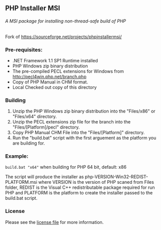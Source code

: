 ## PHP Installer MSI
###### A MSI package for installing non-thread-safe build of PHP

Fork of https://sourceforge.net/projects/phpinstallermsi/

### Pre-requisites:

- .NET Framework 1.1 SP1 Runtime installed
- PHP Windows zip binary distribution
- The pre-compiled PECL extensions for Windows from http://pecl4win.php.net/branch.php
- Copy of PHP Manual in CHM format.
- Local Checked out copy of this directory

### Building

1) Unzip the PHP Windows zip binary distribution into the "Files/x86" or "Files/x64" directory.
2) Unzip the PECL extensions zip file for the branch into the "Files/[Platform]/pecl" directory.
3) Copy PHP Manual CHM File into the "Files/[Platform]" directory.
4) Run the "build.bat" script with the first arguement as the platform you are building for.

### Example:
```build.bat "x64"``` when building for PHP 64 bit, default: x86

The script will produce the installer as php-VERSION-Win32-REDIST-PLATFORM.msi where VERSION is the version of PHP scaned from Files folder, REDIST is the Visual C++ redistributable package required for run PHP and PLATFORM is the platform to create the installer passed to the build.bat script.

### License

Please see the [license file](/LICENSE.txt) for more information.